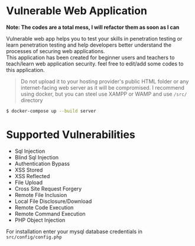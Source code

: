 # Vulnerable Web Application

**Note: The codes are a total mess, I will refactor them as soon as I can**

Vulnerable web app helps you to test your skills in penetration testing or learn penetration testing and help developers better understand the processes of securing web applications.<br>
This application has been created for beginner users and teachers to teach/learn web application security. feel free to edit/add some codes to this application.<br>
> Do not upload it to your hosting provider's public HTML folder or any internet-facing web server as it will be compromised. 
I recommend using docker, but you can steel use XAMPP or WAMP and use `/src/` directory
```sh
$ docker-compose up --build server
```

# Supported Vulnerabilities
* Sql Injection
* Blind Sql Injection
* Authentication Bypass
* XSS Stored
* XSS Reflected
* File Upload
* Cross Site Request Forgery
* Remote File Inclusion</a>
* Local File Disclosure/Download
* Remote Code Execution
* Remote Command Execution
* PHP Object Injection

For installation enter your mysql database credentials in `src/config/config.php`